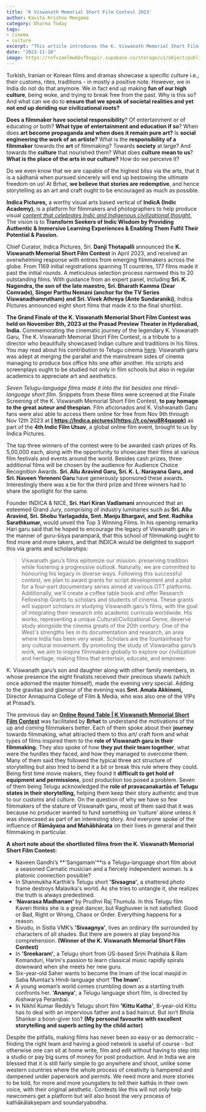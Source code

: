```yaml
---
title: 'K Viswanath Memorial Short Film Contest 2023'
author: Kavita Krishna Meegama
category: Dharma Today
tags:
- cinema
- culture
excerpt: "This article introduces the K. Viswanath Memorial Short Film Contest, showcasing films that honor the legendary director's legacy in depicting Indian culture."
date: "2023-11-16"
image: https://rnfvzaelmwbbvfbsppir.supabase.co/storage/v1/object/public/brhatwebsite/05dhiti/kviswanathfilmcontest.webp
---
```


Turkish, Iranian or Korean films and dramas showcase a specific culture i.e., their customs, rites, traditions - in mostly a positive note. However, we in India do not do that anymore. We in fact end up making **fun of our high culture**, being woke, and trying to break free from the past. Why is this so? And what can we do to **ensure that we speak of societal realities and yet not end up deriding our civilizational roots?**

**Does a filmmaker have societal responsibility**? Of entertainment or of educating or both? **What type of entertainment and education if so**? When does **art become propaganda and when does it remain pure art?** Is **social engineering the work of an artiste?** What is the **responsibility of a filmmaker** towards the **art** of filmmaking? Towards **society** at large? And towards the **culture** that nourished them? What does **culture mean to us**? **What is the place of the arts in our culture?** How do we perceive it?

Do we even know that we are capable of the highest bliss via the arts, that it is a sādhanā when pursued sincerely will end up bestowing the ultimate freedom on us! At Bṛhat, **we believe that stories are redemptive**, and hence storytelling as an art and craft ought to be encouraged as much as possible.

**Indica Pictures,** a worthy visual arts based vertical of **IndicA (Indic Academy)**, is a platform for filmmakers and photographers to help produce visual _<span style="text-decoration:underline;">content that celebrates Indic and Indigenous civilizational thought.</span>_ The vision is to **Transform Seekers of Indic Wisdom by Providing Authentic & Immersive Learning Experiences & Enabling Them Fulfil Their Potential & Passion.**

Chief Curator, Indica Pictures, Sri. **Danji Thotapalli** announced the **K. Viswanath Memorial Short Film Contest** in April 2023, and received an overwhelming response with entries from emerging filmmakers across the globe. From 1169 initial registrations spanning 11 countries, 177 films made it past the initial rounds. A meticulous selection process narrowed this to 20 outstanding films. With guidance from an expert panel, including **Sri. K. Nagendra, the son of the late maestro, Sri. Bharath Kamma (Dear Comrade), Singer Parthu Nemani (anchor for the TV Series Viswanadhamrutham) and Sri. Vivek Athreya (Ante Sundaraniki)**, Indica Pictures announced eight short films that made it to the final shortlist.

**The Grand Finale of the K. Viswanath Memorial Short Film Contest was held on November 8th, 2023 at the Prasad Preview Theater in Hyderabad, India.** Commemorating the cinematic journey of the legendary K. Viswanath Garu, The K. Viswanath Memorial Short Film Contest, is a tribute to a director who beautifully showcased Indian culture and traditions in his films. You may read about his contribution to Telugu cinema [here](https://www.brhat.in/dhiti/kvishwanathlegacy). Viswanath garu was adept at merging the parallel and the mainstream sides of cinema managing to produce box office hits one after another. His scripts and screenplays ought to be studied not only in film schools but also in regular academics to appreciate art and aesthetics.

_Seven Telugu-language films made it into the list besides one Hindi-language short film._ Snippets from these films were screened at the Finale Screening of the K. Viswanath Memorial Short Film Contest, **to pay homage to the great auteur and thespian.** Film aficionados and K. Vishwanath Garu fans were also able to access them online for free from Nov 9th through Nov 12th 2023 at **[ https://Indica.pictures](https://t.co/wu8R4qappk)** as part of the **4th Indic Film Utsav**, a global online film event, brought to us by Indica Pictures.

The top three winners of the contest were to be awarded cash prizes of Rs. 5,00,000 each, along with the opportunity to showcase their films at various film festivals and events around the world. Besides cash prizes, three additional films will be chosen by the audience for Audience Choice Recognition Awards. **Sri. Allu Aravind Garu, Sri. K. L. Narayana Garu, and Sri. Naveen Yereneni Garu** have generously sponsored these awards. Interestingly there was a tie for the third prize and three winners had to share the spotlight for the same.

Founder INDICA & NICE, **Sri. Hari Kiran Vadlamani** announced that an esteemed Grand Jury, comprising of industry luminaries such as **Sri. Allu Aravind, Sri. Shobu Yarlagadda, Smt. Manju Bhargavi, and Smt. Radhika Sarathkumar,** would unveil the Top 3 Winning Films. In his opening remarks Hari garu said that he hoped to encourage the legacy of Viswanath garu in the manner of guru-śiṣya paramparā, that this school of filmmaking ought to find more and more takers, and that INDICA would be delighted to support this via grants and scholarships:

> Viswanath garu’s films epitomize our mission: preserving tradition while fostering a progressive outlook. Naturally, we are committed to honouring his legacy in diverse ways. Following this successful contest, we plan to award grants for script development and a pilot for a four-part documentary series aimed at various OTT platforms. Additionally, we'll create a coffee table book and offer Research Fellowship Grants to scholars and students of cinema. These grants will support scholars in studying Viswanath garu’s films, with the goal of integrating their research into academic curricula worldwide. His works, representing a unique Cultural/Civilizational Genre, deserve study alongside the cinema greats of the 20th century. One of the West's strengths lies in its documentation and research, an area where India has been very weak. Scholars are the fountainhead for any cultural movement. By promoting the study of Viswanatha garu’s work, we aim to inspire filmmakers globally to explore our civilization and heritage, making films that entertain, educate, and empower.

K. Viswanath garu’s son and daughter along with other family members, in whose presence the eight finalists received their precious shawls (which once adorned the master himself), made the evening very special. Adding to the gravitas and glamour of the evening was **Smt. Amala Akkineni,** Director Annapurna College of Film & Media, who was also one of the VIPs at Prasad’s.

The previous day an **[Online Round Table | K Viswanath Memorial Short Film Contest](https://www.youtube.com/watch?v=xDBIJfx6L5U&t=4109s)** was facilitated by **Bṛhat** to understand the motivations of the up and coming filmmakers better. Each of them spoke about their **journey** towards filmmaking, what attracted them to this art/ craft form and what types of films inspired them to the **role of Viswanath garu in their filmmaking.** They also spoke of how **they put their team together**, what were the hurdles they faced, and how they managed to overcome them. Many of them said they followed the typical three act structure of storytelling but also tried to bend it a bit or break this rule where they could. Being first time movie makers, they found it **difficult to get hold of equipment and permissions**, post production too posed a problem. Seven of them being Telugu acknowledged the **role of pravacanakartās of Telugu states in their storytelling,** helping them keep their story authentic and true to our customs and culture. On the question of why we have so few filmmakers of the stature of Viswanath garu, most of them said that it was because no producer wanted to fund something on ‘culture’ alone unless it was showcased as part of an interesting story. And everyone spoke of the influence of **Rāmāyaṇa and Mahābhārata** on their lives in general and their filmmaking in particular.

**A short note about the shortlisted films from the K. Viswanath Memorial Short Film Contest:**

- Naveen Gandhi’s **'Sangamam'**is a Telugu-language short film about a seasoned Carnatic musician and a fiercely independent woman. Is a platonic connection possible?
- In Shanmukha Karthik’s Telugu short **'Sivaagna'**, a shattered photo frame destroys Malavika's world. As she tries to untangle it, she realizes the truth is always predestined.
- ‘**Navarasa Madhanam’** by Prudhvi Raj Thumula. In this Telugu film Kaveri thinks she is a great dancer, but Raghuveer is not satisfied. Good or Bad, Right or Wrong, Chaos or Order. Everything happens for a reason.
- Sivudu, in Sistla VMK’s **'Sivaagnya'**, lives an ordinary life surrounded by characters of all shades. But there are powers at play beyond his comprehension. **(Winner of the K. Viswanath Memorial Short Film Contest)**
- In **'Sreekaram'**, a Telugu short from US-based Srini Prabhala & Ram Komanduri, Harini's passion to learn classical music rapidly spirals downward when she meets her new guru.
- Six-year-old Saher wants to become the Imam of the local masjid in Saba Mumtaz’s Hindi-language short '**The Imam'**.
- A young woman’s world comes crumbling down as a startling truth confronts her. **'Ananya'**, a Telugu language short film, is directed by Aishwarya Perambai.
- In Nikhil Kumar Reddy’s Telugu short film **'Kittu Katha'**, 8-year-old Kittu has to deal with an impervious father and a bad haircut. But isn’t Bhola Shankar a boon-giver too? **(My personal favourite with excellent storytelling and superb acting by the child actor)**

Despite the pitfalls, making films has never been so easy or as democratic - finding the right team and having a good network is useful of course - but otherwise one can sit at home write, film and edit without having to step into a studio or pay big sums of money for post production. And in India we are blessed that it is still fairly simple to go anywhere and shoot, unlike some western countries where the whole process of creativity is hampered and dampened under paperwork and permits. We need more and more stories to be told, for more and more youngsters to tell their kathās in their own voice, with their original aesthetic. Contests like this will not only help newcomers get a platform but will also boost the very process of kathākālakṣepam and soundaryabodha.
